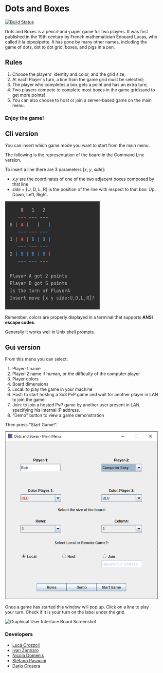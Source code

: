 # Dots and Boxes
[![Build Status](https://travis-ci.com/Ivan-Zennaro/dots_and_boxes.svg?branch=main)](https://travis-ci.com/Ivan-Zennaro/dots_and_boxes)

Dots and Boxes is a pencil-and-paper game for two players. It was first published in the 19th century by French mathematician Édouard Lucas, who called it la pipopipette. It has gone by many other names, including the game of dots, dot to dot grid, boxes, and pigs in a pen.

## Rules

  1. Choose the players' identity and color, and the grid size;
  2. At each Player's turn, a line from the game grid must be selected;
  3. The player who completes a box gets a point and has an extra turn;
  4. Two players compete to complete most boxes in the game grid\sand to get more points!
  5. You can also choose to host or join a server-based game on the main menu.
                        
  ### Enjoy the game!

## Cli version
You can insert which game mode you want to start from the main menu.

The following is the representation of the board in the Command Line version.

To insert a line there are 3 parameters [*x*, *y*, *side*]:
- *x*,*y* are the coordinates of one of the two adjacent boxes composed by that line
- *side* = [U, D, L, R] is the position of the line with respect to that box: Up, Down, Left, Right.


![Command Line Game Screenshot](images/dots-and-boxes-Cli-screenshot.PNG)

Remember, colors are properly displayed in a terminal that supports **ANSI escape codes**. 

Generally it works well in Unix shell prompts.

## Gui version
From this menu you can select:
1. Player-1 name
2. Player-2 name if human, or the difficulty of the computer player
3. Player colors
4. Board dimensions
5. Local: to play the game in your machine
6. Host:  to start hosting a 3x3 PvP game and wait for another player in LAN to join the game
7. Join:  to join a hosted PvP game by another user present in LAN, specifying his internal IP address.
8. "Demo" button to view a game demonstration

Then press "Start Game!". 



![Graphical User Interface Menu Screenshot](images/dots-and-boxes-GUI-Menu.PNG)


Once a game has started this window will pop up. 
Click on a line to play your turn. 
Check if it is your turn on the label under the grid.

![Graphical User Interface Board Screenshot](images/dots-and-boxes-GUI-Board.gif)

### Developers

- [Luca Crozzoli](https://github.com/Luca-Crozzoli)
- [Ivan Zennaro](https://github.com/Ivan-Zennaro)
- [Nicola Domenis](http://github.com/nicdom23)
- [Stefano Pasquini](https://github.com/JawaCoder)
- [Dario Crosera](https://github.com/drocro)

